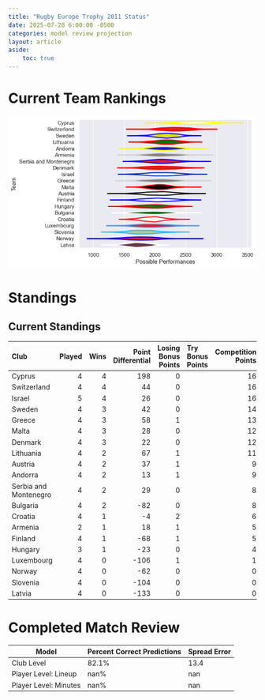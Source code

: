 ```yaml
---  
title: "Rugby Europe Trophy 2011 Status"  
date: 2025-07-28 6:00:00 -0500  
categories: model review projection  
layout: article  
aside:  
    toc: true  
---
```

# Current Team Rankings


![Club Rankings](plots/rankings_Rugby_Europe_Trophy_2011.png)
# Standings

## Current Standings


| Club                  |   Played |   Wins |   Point Differential |   Losing Bonus Points | Try Bonus Points   |   Competition Points |
|:----------------------|---------:|-------:|---------------------:|----------------------:|:-------------------|---------------------:|
| Cyprus                |        4 |      4 |                  198 |                     0 |                    |                   16 |
| Switzerland           |        4 |      4 |                   44 |                     0 |                    |                   16 |
| Israel                |        5 |      4 |                   26 |                     0 |                    |                   16 |
| Sweden                |        4 |      3 |                   42 |                     0 |                    |                   14 |
| Greece                |        4 |      3 |                   58 |                     1 |                    |                   13 |
| Malta                 |        4 |      3 |                   28 |                     0 |                    |                   12 |
| Denmark               |        4 |      3 |                   22 |                     0 |                    |                   12 |
| Lithuania             |        4 |      2 |                   67 |                     1 |                    |                   11 |
| Austria               |        4 |      2 |                   37 |                     1 |                    |                    9 |
| Andorra               |        4 |      2 |                   13 |                     1 |                    |                    9 |
| Serbia and Montenegro |        4 |      2 |                   29 |                     0 |                    |                    8 |
| Bulgaria              |        4 |      2 |                  -82 |                     0 |                    |                    8 |
| Croatia               |        4 |      1 |                   -4 |                     2 |                    |                    6 |
| Armenia               |        2 |      1 |                   18 |                     1 |                    |                    5 |
| Finland               |        4 |      1 |                  -68 |                     1 |                    |                    5 |
| Hungary               |        3 |      1 |                  -23 |                     0 |                    |                    4 |
| Luxembourg            |        4 |      0 |                 -106 |                     1 |                    |                    1 |
| Norway                |        4 |      0 |                  -62 |                     0 |                    |                    0 |
| Slovenia              |        4 |      0 |                 -104 |                     0 |                    |                    0 |
| Latvia                |        4 |      0 |                 -133 |                     0 |                    |                    0 |



# Completed Match Review


| Model | Percent Correct Predictions | Spread Error |
| ------ | ------ | ------ |
| Club Level | 82.1% | 13.4 |
| Player Level: Lineup | nan% | nan |
| Player Level: Minutes | nan% | nan |

